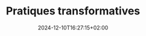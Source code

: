 ---
slug: TP
title: "Pratiques transformatives"
layout: presentation
institution:
    heig: 1
    logo: cnam
    short: Cnam
    name: "Conservatoire national des Arts et Métiers"
    web: "https://www.cnam.fr/"
collaboration:
    partner1:
        logo: tue
        short: TUe
        name: "Eindhoven University of Technology"
        web: "https://www.tue.nl"
        colo: "#592488"
        heig: 2
    partner2:
        logo: cnam
        short: Cnam
        name: "Conservatoire national des Arts et Métiers"
        web: "https://www.cnam.fr/"
        colo: "#c1002a"
        heig: 1
date: 2024-12-10T16:27:15+02:00
frontphoto: "https://1drv.ms/i/c/50aeab3cfffe3174/IQRwbWbHsQEfRq7jRHhgQkAZAejQ-TOEfwNyMPMThew3e5M?q=80&w=600"
description: "Une brève introduction"
slides: [
    ["img", "https://1drv.ms/i/c/50aeab3cfffe3174/IQSHLVLNGLRrTJtFzEEZjOVuAQMsY6vqlSPfcnpi38skO50"],
    ["img", "https://1drv.ms/i/c/50aeab3cfffe3174/IQQkaxOEFc0ZR7fKL-mOFGKSAcaKoZNySuMPG8EGriPopXg"],
    ["img", "https://1drv.ms/i/c/50aeab3cfffe3174/IQRp68H8_hMfToMleMpysS4jAeHpRX0ypDjg1vx3qxPQwZk"],
    ["img", "https://1drv.ms/i/c/50aeab3cfffe3174/IQSolJQPTfi2QIiz041oe0axASOoKp9PKdhJgjgW8REscSA"]
]
---